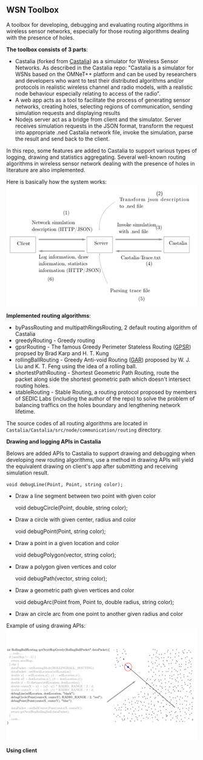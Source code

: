 
## WSN Toolbox
A toolbox for developing, debugging and evaluating routing algorithms in wireless sensor networks, especially for those routing algorithms dealing with the presence of holes.

**The toolbox consists of 3 parts**:
* Castalia (forked from [Castalia](https://github.com/boulis/Castalia/)) as a simulator for Wireless Sensor Networks. As described
in the Castalia repo: "Castalia is a simulator for WSNs based on the OMNeT++ platform and can be used by researchers and developers who want to test their distributed algorithms and/or protocols in realistic wireless channel and radio models, with a realistic node behaviour especially relating to access of the radio".
* A web app acts as a tool to facilitate the process of generating sensor networks, 
creating holes, selecting regions of communication, sending simulation requests and displaying results
* Nodejs server act as a bridge from client and the simulator. Server receives simulation requests in the JSON format, transform the request into appropriate .ned Castalia network file, invoke the simulation, parse the result and send back to the client.

In this repo, some features are added to Castalia to support various types of 
logging, drawing and statistics aggregating. Several well-known routing algorithms in wireless sensor network dealing with the presence
of holes in literature are also implemented.

Here is basically how the system works:
![Alt text](images/system_architecture.png?raw=true "System architecture")

**Implemented routing algorithms**:
- byPassRouting and multipathRingsRouting, 2 default routing algorithm of Castalia
- greedyRouting - Greedy routing 
- gpsrRouting - The famous Greedy Perimeter Stateless Routing ([GPSR](http://www.icir.org/bkarp/jobs/gpsr-mobicom2000.pdf)) propsed by Brad Karp and H. T. Kung
- rollingBallRouting - Greedy Anti-void Routing ([GAR](https://ieeexplore.ieee.org/document/4273761/)) proposed by W. J. Liu and K. T. Feng using the idea of a rolling ball.
- shortestPathRouting - Shortest Geometric Path Routing, route the packet along side the shortest geometric path which doesn't intersect routing holes.
- stableRouting - Stable Routing, a routing protocol proposed by members of SEDIC Labs (including the author of the repo) to solve the problem of balancing traffics on the holes boundary and lengthening network lifetime.

The source codes of all routing algorithms 
are located in `Castalia/Castalia/src/node/communication/routing` directory.

**Drawing and logging APIs in Castalia**

Belows are added APIs to Castalia to support drawing and debugging when developing new routing algorithms, 
use a method in drawing APIs will yield the equivalent drawing on client's app after submitting and receiving simulation result.

	void debugLine(Point, Point, string color);
- Draw a line segment between two point with given color
	
	
	void debugCircle(Point, double, string color);
- Draw a circle with given center, radius and color
	
	
	void debugPoint(Point, string color);
- Draw a point in a given location and color
	
	
	void debugPolygon(vector<Point>, string color);
- Draw a polygon given vertices and color

	
	void debugPath(vector<Point>, string color);
- Draw a geometric path given vertices and color
	
	
	void debugArc(Point from, Point to, double radius, string color);
- Draw an circle arc from one point to another given radius and color

Example of using drawing APIs:
![Alt text](images/debug_apis.png?raw=true "System architecture")

**Using client**


